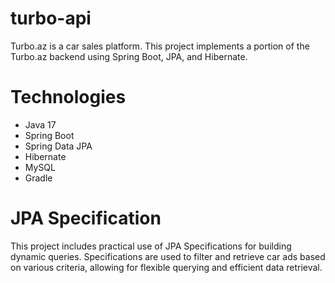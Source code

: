 # turbo-api

Turbo.az is a car sales platform. This project implements a portion of the Turbo.az backend using Spring Boot, JPA, and Hibernate.

# Technologies
* Java 17
* Spring Boot
* Spring Data JPA
* Hibernate
* MySQL
* Gradle
# JPA Specification
This project includes practical use of JPA Specifications for building dynamic queries. Specifications are used to filter and retrieve car ads based on various criteria, allowing for flexible querying and efficient data retrieval.